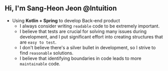 ## Hi, I'm Sang-Heon Jeon @lntuition 

- Using **Kotlin + Spring** to develop Back-end product
  - I always consider writing `readable` code to be extremely important.
  - I believe that tests are crucial for solving many issues during development, and I put significant effort into creating structures that are `easy to test`.
  - I don't believe there's a silver bullet in development, so I strive to find `reasonable` solutions.
  - I believe that identifying boundaries in code leads to more `maintainable` code.

